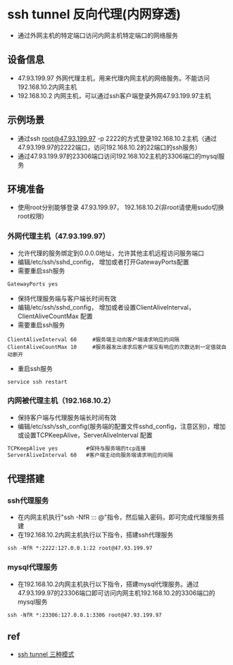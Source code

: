 # ssh tunnel 反向代理(内网穿透)
- 通过外网主机的特定端口访问内网主机特定端口的网络服务

## 设备信息
- 47.93.199.97 外网代理主机，用来代理内网主机的网络服务。不能访问192.168.10.2内网主机
- 192.168.10.2 内网主机，可以通过ssh客户端登录外网47.93.199.97主机

## 示例场景
- 通过ssh root@47.93.199.97 -p 2222的方式登录192.168.10.2主机（通过47.93.199.97的2222端口，访问192.168.10.2的22端口的ssh服务）
- 通过47.93.199.97的23306端口访问192.168.102主机的3306端口的mysql服务

## 环境准备
- 使用root分别能够登录 47.93.199.97， 192.168.10.2(非root请使用sudo切换root权限)

### 外网代理主机（47.93.199.97）
- 允许代理的服务绑定到0.0.0.0地址，允许其他主机远程访问服务端口
- 编辑/etc/ssh/sshd_config， 增加或者打开GatewayPorts配置
- 需要重启ssh服务
``` txt
GatewayPorts yes
```

- 保持代理服务端与客户端长时间有效
- 编辑/etc/ssh/sshd_config， 增加或者设置ClientAliveInterval，ClientAliveCountMax 配置
- 需要重启ssh服务
``` shell
ClientAliveInterval 60     #服务端主动向客户端请求响应的间隔
ClientAliveCountMax 10     #服务器发出请求后客户端没有响应的次数达到一定值就自动断开
```

- 重启ssh服务
``` shell
service ssh restart
```

### 内网被代理主机（192.168.10.2）
- 保持客户端与代理服务端长时间有效
- 编辑/etc/ssh/ssh_config(服务端的配置文件sshd_config，注意区别)，增加或设置TCPKeepAlive，ServerAliveInterval 配置
``` txt
TCPKeepAlive yes         #保持与服务端的tcp连接
ServerAliveInterval 60   #客户端主动向服务端请求响应的间隔
```

## 代理搭建
### ssh代理服务
- 在内网主机执行"ssh -NfR <remote binding host>:<remote bing port>:<local host>:<local port> <remote login user>@<remote host>"指令，然后输入密码，即可完成代理服务搭建
- 在192.168.10.2内网主机执行以下指令，搭建ssh代理服务
``` shell
ssh -NfR *:2222:127.0.0.1:22 root@47.93.199.97
```
  
### mysql代理服务
- 在192.168.10.2内网主机执行以下指令，搭建mysql代理服务。通过47.93.199.97的23306端口即可访问内网主机192.168.10.2的3306端口的mysql服务
``` shell
ssh -NfR *:23306:127.0.0.1:3306 root@47.93.199.97
```

## ref
- [ssh tunnel 三种模式](https://github.com/caojx-git/learn/blob/master/notes/linux/ssh%20tunnel%20%E4%B8%89%E7%A7%8D%E6%A8%A1%E5%BC%8F_2.md)
